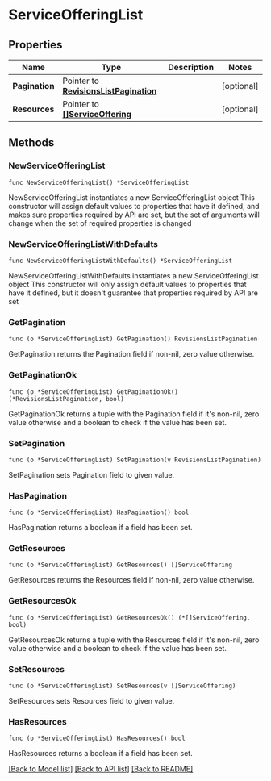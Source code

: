 # ServiceOfferingList

## Properties

Name | Type | Description | Notes
------------ | ------------- | ------------- | -------------
**Pagination** | Pointer to [**RevisionsListPagination**](RevisionsListPagination.md) |  | [optional] 
**Resources** | Pointer to [**[]ServiceOffering**](ServiceOffering.md) |  | [optional] 

## Methods

### NewServiceOfferingList

`func NewServiceOfferingList() *ServiceOfferingList`

NewServiceOfferingList instantiates a new ServiceOfferingList object
This constructor will assign default values to properties that have it defined,
and makes sure properties required by API are set, but the set of arguments
will change when the set of required properties is changed

### NewServiceOfferingListWithDefaults

`func NewServiceOfferingListWithDefaults() *ServiceOfferingList`

NewServiceOfferingListWithDefaults instantiates a new ServiceOfferingList object
This constructor will only assign default values to properties that have it defined,
but it doesn't guarantee that properties required by API are set

### GetPagination

`func (o *ServiceOfferingList) GetPagination() RevisionsListPagination`

GetPagination returns the Pagination field if non-nil, zero value otherwise.

### GetPaginationOk

`func (o *ServiceOfferingList) GetPaginationOk() (*RevisionsListPagination, bool)`

GetPaginationOk returns a tuple with the Pagination field if it's non-nil, zero value otherwise
and a boolean to check if the value has been set.

### SetPagination

`func (o *ServiceOfferingList) SetPagination(v RevisionsListPagination)`

SetPagination sets Pagination field to given value.

### HasPagination

`func (o *ServiceOfferingList) HasPagination() bool`

HasPagination returns a boolean if a field has been set.

### GetResources

`func (o *ServiceOfferingList) GetResources() []ServiceOffering`

GetResources returns the Resources field if non-nil, zero value otherwise.

### GetResourcesOk

`func (o *ServiceOfferingList) GetResourcesOk() (*[]ServiceOffering, bool)`

GetResourcesOk returns a tuple with the Resources field if it's non-nil, zero value otherwise
and a boolean to check if the value has been set.

### SetResources

`func (o *ServiceOfferingList) SetResources(v []ServiceOffering)`

SetResources sets Resources field to given value.

### HasResources

`func (o *ServiceOfferingList) HasResources() bool`

HasResources returns a boolean if a field has been set.


[[Back to Model list]](../README.md#documentation-for-models) [[Back to API list]](../README.md#documentation-for-api-endpoints) [[Back to README]](../README.md)


